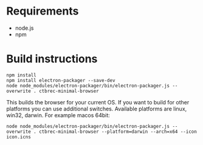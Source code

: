 # Requirements
- node.js
- npm

# Build instructions
```
npm install
npm install electron-packager --save-dev
node node_modules/electron-packager/bin/electron-packager.js --overwrite . ctbrec-minimal-browser
```
This builds the browser for your current OS. If you want to build for other platforms you can use additional switches. Available platforms are
linux, win32, darwin. For example macos 64bit:
```
node node_modules/electron-packager/bin/electron-packager.js --overwrite . ctbrec-minimal-browser --platform=darwin --arch=x64 --icon icon.icns
```